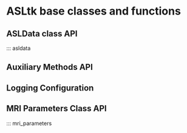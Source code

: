 # ASLtk base classes and functions

## ASLData class API

::: asldata

## Auxiliary Methods API

## Logging Configuration

## MRI Parameters Class API

::: mri_parameters
